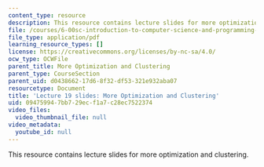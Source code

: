 ```yaml
---
content_type: resource
description: This resource contains lecture slides for more optimization and clustering.
file: /courses/6-00sc-introduction-to-computer-science-and-programming-spring-2011/094759947bb729ecf1a7c28ec7522374_MIT6_00SCS11_lec19_slides.pdf
file_type: application/pdf
learning_resource_types: []
license: https://creativecommons.org/licenses/by-nc-sa/4.0/
ocw_type: OCWFile
parent_title: More Optimization and Clustering
parent_type: CourseSection
parent_uid: d0438662-17d6-8f32-df53-321e932aba07
resourcetype: Document
title: 'Lecture 19 slides: More Optimization and Clustering'
uid: 09475994-7bb7-29ec-f1a7-c28ec7522374
video_files:
  video_thumbnail_file: null
video_metadata:
  youtube_id: null
---
```

This resource contains lecture slides for more optimization and clustering.